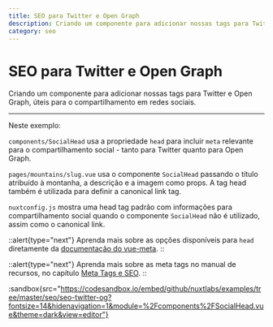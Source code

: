 ```yaml
---
title: SEO para Twitter e Open Graph
description: Criando um componente para adicionar nossas tags para Twitter e Open Graph, úteis para o compartilhamento em redes sociais.
category: seo
---
```


# SEO para Twitter e Open Graph

Criando um componente para adicionar nossas tags para Twitter e Open Graph, úteis para o compartilhamento em redes sociais.

---

Neste exemplo:

`components/SocialHead` usa a propriedade `head` para incluir `meta` relevante para o compartilhamento social - tanto para Twitter quanto para Open Graph.

`pages/mountains/slug.vue` usa o componente `SocialHead` passando o título atribuído à montanha, a descrição e a imagem como props. A tag head também é utilizada para definir a canonical link tag. 

`nuxtconfig.js` mostra uma head tag padrão com informações para compartilhamento social quando o componente `SocialHead` não é utilizado, assim como o canonical link.

::alert{type="next"}
Aprenda mais sobre as opções disponíveis para `head` diretamente da [documentação do vue-meta](https://vue-meta.nuxtjs.org/api/#metainfo-properties).
::

::alert{type="next"}
Aprenda mais sobre as meta tags no manual de recursos, no capítulo [Meta Tags e SEO](/docs/features/meta-tags-seo).
::

:sandbox{src="https://codesandbox.io/embed/github/nuxtlabs/examples/tree/master/seo/seo-twitter-og?fontsize=14&hidenavigation=1&module=%2Fcomponents%2FSocialHead.vue&theme=dark&view=editor"}

